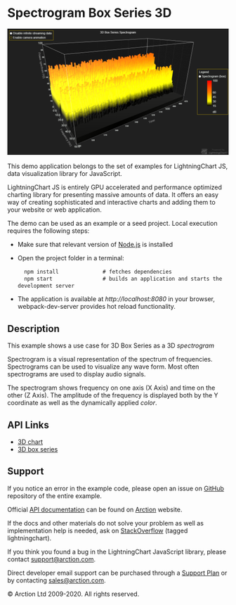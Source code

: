 # Spectrogram Box Series 3D

![Spectrogram Box Series 3D](3dSpectrogramBox.png)

This demo application belongs to the set of examples for LightningChart JS, data visualization library for JavaScript.

LightningChart JS is entirely GPU accelerated and performance optimized charting library for presenting massive amounts of data. It offers an easy way of creating sophisticated and interactive charts and adding them to your website or web application.

The demo can be used as an example or a seed project. Local execution requires the following steps:

- Make sure that relevant version of [Node.js](https://nodejs.org/en/download/) is installed
- Open the project folder in a terminal:

        npm install              # fetches dependencies
        npm start                # builds an application and starts the development server

- The application is available at *http://localhost:8080* in your browser, webpack-dev-server provides hot reload functionality.


## Description

This example shows a use case for 3D Box Series as a 3D *spectrogram*

Spectrogram is a visual representation of the spectrum of frequencies. Spectrograms can be used to visualize any wave form. Most often spectrograms are used to display audio signals.

The spectrogram shows frequency on one axis (X Axis) and time on the other (Z Axis). The amplitude of the frequency is displayed both by the Y coordinate as well as the dynamically applied *color*.


## API Links

* [3D chart]
* [3D box series]


## Support

If you notice an error in the example code, please open an issue on [GitHub][0] repository of the entire example.

Official [API documentation][1] can be found on [Arction][2] website.

If the docs and other materials do not solve your problem as well as implementation help is needed, ask on [StackOverflow][3] (tagged lightningchart).

If you think you found a bug in the LightningChart JavaScript library, please contact support@arction.com.

Direct developer email support can be purchased through a [Support Plan][4] or by contacting sales@arction.com.

[0]: https://github.com/Arction/
[1]: https://www.arction.com/lightningchart-js-api-documentation/
[2]: https://www.arction.com
[3]: https://stackoverflow.com/questions/tagged/lightningchart
[4]: https://www.arction.com/support-services/

© Arction Ltd 2009-2020. All rights reserved.


[3D chart]: https://www.arction.com/lightningchart-js-api-documentation/v3.0.0/classes/chart3d.html
[3D box series]: https://www.arction.com/lightningchart-js-api-documentation/v3.0.0/classes/boxseries3d.html


